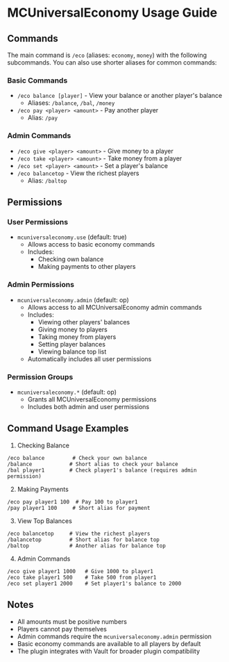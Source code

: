 # MCUniversalEconomy Usage Guide

## Commands

The main command is `/eco` (aliases: `economy`, `money`) with the following subcommands.
You can also use shorter aliases for common commands:

### Basic Commands
- `/eco balance [player]` - View your balance or another player's balance
  - Aliases: `/balance`, `/bal`, `/money`
- `/eco pay <player> <amount>` - Pay another player
  - Alias: `/pay`

### Admin Commands
- `/eco give <player> <amount>` - Give money to a player
- `/eco take <player> <amount>` - Take money from a player
- `/eco set <player> <amount>` - Set a player's balance
- `/eco balancetop` - View the richest players
  - Alias: `/baltop`

## Permissions

### User Permissions
- `mcuniversaleconomy.use` (default: true)
  - Allows access to basic economy commands
  - Includes:
    - Checking own balance
    - Making payments to other players

### Admin Permissions
- `mcuniversaleconomy.admin` (default: op)
  - Allows access to all MCUniversalEconomy admin commands
  - Includes:
    - Viewing other players' balances
    - Giving money to players
    - Taking money from players
    - Setting player balances
    - Viewing balance top list
  - Automatically includes all user permissions

### Permission Groups
- `mcuniversaleconomy.*` (default: op)
  - Grants all MCUniversalEconomy permissions
  - Includes both admin and user permissions

## Command Usage Examples

1. Checking Balance
```
/eco balance         # Check your own balance
/balance            # Short alias to check your balance
/bal player1        # Check player1's balance (requires admin permission)
```

2. Making Payments
```
/eco pay player1 100  # Pay 100 to player1
/pay player1 100     # Short alias for payment
```

3. View Top Balances
```
/eco balancetop     # View the richest players
/balancetop         # Short alias for balance top
/baltop             # Another alias for balance top
```

4. Admin Commands
```
/eco give player1 1000   # Give 1000 to player1
/eco take player1 500    # Take 500 from player1
/eco set player1 2000    # Set player1's balance to 2000
```

## Notes

- All amounts must be positive numbers
- Players cannot pay themselves
- Admin commands require the `mcuniversaleconomy.admin` permission
- Basic economy commands are available to all players by default
- The plugin integrates with Vault for broader plugin compatibility 